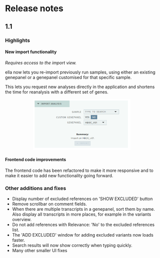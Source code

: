 # Release notes

## 1.1

### Highlights

#### New import functionality

*Requires access to the import view.*

ella now lets you re-import previously run samples, using either an existing genepanel or a genepanel customised for that specific sample.

This lets you request new analyses directly in the application and shortens the time for reanalysis with a different set of genes.

<div style="text-align: center"><img style="width: 20rem" src="img/releasenotes/1-1-import.png"></div>


#### Frontend code improvements

The frontend code has been refactored to make it more responsive and to make it easier to add new functionality going forward.


### Other additions and fixes

- Display number of excluded references on 'SHOW EXCLUDED' button
- Remove scrollbar on comment fields.
- When there are multiple transcripts in a genepanel, sort them by name. Also display all transcripts in more places, for example in the variants overview.
- Do not add references with Relevance: 'No' to the excluded references list.
- The 'ADD EXCLUDED' window for adding excluded variants now loads faster.
- Search results will now show correctly when typing quickly.
- Many other smaller UI fixes
